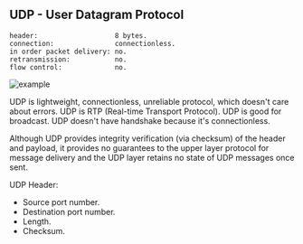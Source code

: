 UDP - User Datagram Protocol
-

````
header:                   8 bytes.
connection:               connectionless.
in order packet delivery: no.
retransmission:           no.
flow control:             no.
````

![example](https://gist.github.com/cn007b/1859adf8ee58818fb19bd4ec2e9ca78f/raw/23279fd5ca4dc9dec2e3e0320dd51101ff835072/udp.jpeg)

UDP is lightweight, connectionless, unreliable protocol,
which doesn't care about errors.
UDP is RTP (Real-time Transport Protocol).
UDP is good for broadcast.
UDP doesn't have handshake because it's connectionless.

Although UDP provides integrity verification (via checksum) of the header and payload,
it provides no guarantees to the upper layer protocol for message delivery
and the UDP layer retains no state of UDP messages once sent.

UDP Header:
* Source port number.
* Destination port number.
* Length.
* Checksum.
